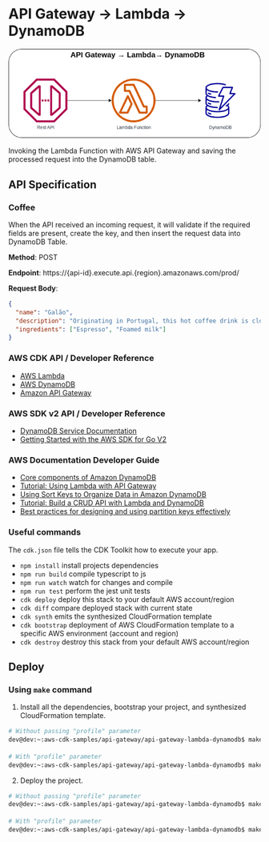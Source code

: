 # API Gateway → Lambda → DynamoDB

![API Gateway to Lambda to Dynamodb](assets/img/api-gw-lambda-dynamodb.png)

Invoking the Lambda Function with AWS API Gateway and saving the processed request into the DynamoDB table.

## API Specification
### Coffee
When the API received an incoming request, it will validate if the required fields are present, create the key, and then insert the request data into DynamoDB Table.

**Method**: POST

**Endpoint**: https://{api-id}.execute.api.{region}.amazonaws.com/prod/

**Request Body**:
```json
{
  "name": "Galão",
  "description": "Originating in Portugal, this hot coffee drink is closely related to the latte and cappuccino.",
  "ingredients": ["Espresso", "Foamed milk"]
}
```

### AWS CDK API / Developer Reference
* [AWS Lambda](https://docs.aws.amazon.com/cdk/api/v2/docs/aws-cdk-lib.aws_lambda-readme.html)
* [AWS DynamoDB](https://docs.aws.amazon.com/cdk/api/v2/docs/aws-cdk-lib.aws_dynamodb-readme.html)
* [Amazon API Gateway](https://docs.aws.amazon.com/cdk/api/v2/docs/aws-cdk-lib.aws_apigateway-readme.html)

### AWS SDK v2 API / Developer Reference
* [DynamoDB Service Documentation](https://pkg.go.dev/github.com/aws/aws-sdk-go-v2/service/dynamodb)
* [Getting Started with the AWS SDK for Go V2](https://aws.github.io/aws-sdk-go-v2/docs/getting-started/)

### AWS Documentation Developer Guide
* [Core components of Amazon DynamoDB](https://docs.aws.amazon.com/amazondynamodb/latest/developerguide/HowItWorks.CoreComponents.html)
* [Tutorial: Using Lambda with API Gateway](https://docs.aws.amazon.com/lambda/latest/dg/services-apigateway-tutorial.html)
* [Using Sort Keys to Organize Data in Amazon DynamoDB](https://aws.amazon.com/blogs/database/using-sort-keys-to-organize-data-in-amazon-dynamodb/)
* [Tutorial: Build a CRUD API with Lambda and DynamoDB](https://docs.aws.amazon.com/apigateway/latest/developerguide/http-api-dynamo-db.html)
* [Best practices for designing and using partition keys effectively](https://docs.aws.amazon.com/amazondynamodb/latest/developerguide/bp-partition-key-design.html)

### Useful commands
The `cdk.json` file tells the CDK Toolkit how to execute your app.

* `npm install`     install projects dependencies
* `npm run build`   compile typescript to js
* `npm run watch`   watch for changes and compile
* `npm run test`    perform the jest unit tests
* `cdk deploy`      deploy this stack to your default AWS account/region
* `cdk diff`        compare deployed stack with current state
* `cdk synth`       emits the synthesized CloudFormation template
* `cdk bootstrap`   deployment of AWS CloudFormation template to a specific AWS environment (account and region)
* `cdk destroy`     destroy this stack from your default AWS account/region

## Deploy

### Using `make` command
1. Install all the dependencies, bootstrap your project, and synthesized CloudFormation template.
  ```bash
  # Without passing "profile" parameter
  dev@dev:~:aws-cdk-samples/api-gateway/api-gateway-lambda-dynamodb$ make init

  # With "profile" parameter
  dev@dev:~:aws-cdk-samples/api-gateway/api-gateway-lambda-dynamodb$ make init profile=[profile_name]
  ```

2. Deploy the project.

  ```bash
  # Without passing "profile" parameter
  dev@dev:~:aws-cdk-samples/api-gateway/api-gateway-lambda-dynamodb$ make deploy

  # With "profile" parameter
  dev@dev:~:aws-cdk-samples/api-gateway/api-gateway-lambda-dynamodb$ make deploy profile=[profile_name]
  ```